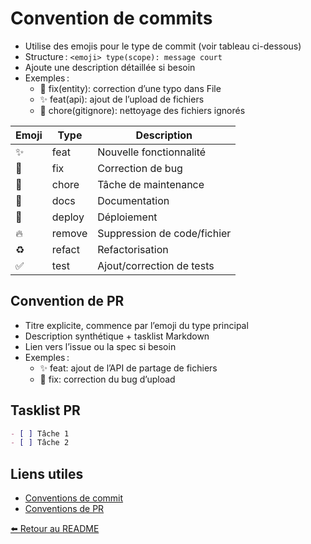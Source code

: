 # Convention de commits

- Utilise des emojis pour le type de commit (voir tableau ci-dessous)
- Structure : `<emoji> type(scope): message court`
- Ajoute une description détaillée si besoin
- Exemples :
  - 🐛 fix(entity): correction d’une typo dans File
  - ✨ feat(api): ajout de l’upload de fichiers
  - 🧹 chore(gitignore): nettoyage des fichiers ignorés

| Emoji | Type    | Description                  |
|-------|---------|------------------------------|
| ✨    | feat    | Nouvelle fonctionnalité       |
| 🐛    | fix     | Correction de bug            |
| 🧹    | chore   | Tâche de maintenance         |
| 📝    | docs    | Documentation                |
| 🚀    | deploy  | Déploiement                  |
| 🔥    | remove  | Suppression de code/fichier  |
| ♻️    | refact  | Refactorisation              |
| ✅    | test    | Ajout/correction de tests    |

## Convention de PR

- Titre explicite, commence par l’emoji du type principal
- Description synthétique + tasklist Markdown
- Lien vers l’issue ou la spec si besoin
- Exemples :
  - ✨ feat: ajout de l’API de partage de fichiers
  - 🐛 fix: correction du bug d’upload

## Tasklist PR

```md
- [ ] Tâche 1
- [ ] Tâche 2
```

## Liens utiles

- [Conventions de commit](CONVENTION_COMMITS.md)
- [Conventions de PR](CONVENTION_PR.md)

[⬅️ Retour au README](README.md)
